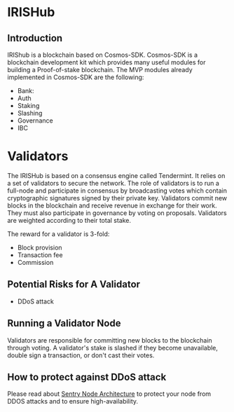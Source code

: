 # IRISHub

## Introduction

IRIShub is a blockchain based on Cosmos-SDK. Cosmos-SDK is a blockchain development kit which  provides many useful modules for building a Proof-of-stake blockchain. The MVP modules already implemented in Cosmos-SDK are the following:

* Bank:
* Auth
* Staking
* Slashing
* Governance
* IBC



# Validators


The IRISHub is based on a consensus engine called Tendermint. It relies on a set of validators to secure the network. The role of validators is to run a full-node and participate in consensus by broadcasting votes which contain cryptographic signatures signed by their private key. Validators commit new blocks in the blockchain and receive revenue in exchange for their work. They must also participate in governance by voting on proposals. Validators are weighted according to their total stake.  

The reward for a validator is 3-fold:

* Block provision
* Transaction fee
* Commission

## Potential Risks for A Validator

* DDoS attack


## Running a Validator Node

Validators are responsible for committing new blocks to the blockchain through voting. A validator's stake is slashed if they become unavailable, double sign a transaction, or don't cast their votes. 

## How to protect against DDoS attack


Please read about [Sentry Node Architecture](https://github.com/irisnet/testnets/blob/master/fuxi/docs/Setup%20A%20Sentry%20Node.md) to protect your node from DDOS attacks and to ensure high-availability.